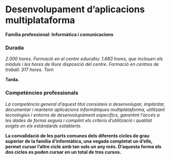 # Desenvolupament d’aplicacions multiplataforma
**Família professional: Informàtica i comunicacions**


### Durada

*2.000 hores. Formació en el centre educatiu: 1.683 hores, que inclouen els mòduls i les hores de lliure disposició del centre. Formació en centres de treball: 317 hores.
Torn*

**Tarda.**

### Competències professionals

*La competència general d’aquest títol consisteix a desenvolupar, implantar, documentar i mantenir aplicacions informàtiques multiplataforma, utilitzant tecnologies i entorns de desenvolupament específics, garantint l’accés a les dades de forma segura i complint els criteris d’utilització i qualitat exigits en els estàndards establerts.*

**La convalidació de les parts comunes dels diferents cicles de grau superior de la família d’informàtica, una vegada completat un d’ells, permet cursar l’altre cicle amb tan sols un any més. D’aquesta forma els dos cicles es poden cursar en un total de tres cursos.**
